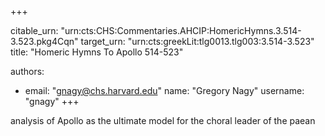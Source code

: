 +++


citable_urn: "urn:cts:CHS:Commentaries.AHCIP:HomericHymns.3.514-3.523.pkg4Cqn"
target_urn: "urn:cts:greekLit:tlg0013.tlg003:3.514-3.523"
title: "Homeric Hymns To Apollo 514-523"

authors:
- email: "gnagy@chs.harvard.edu"
  name: "Gregory Nagy"
  username: "gnagy"
+++

<p>analysis of Apollo as the ultimate model for the choral leader of the paean</p>